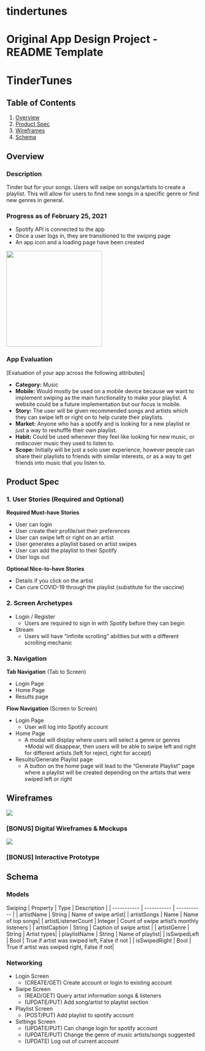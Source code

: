 # tindertunes
Original App Design Project - README Template
===
# TinderTunes

## Table of Contents
1. [Overview](#Overview)
1. [Product Spec](#Product-Spec)
1. [Wireframes](#Wireframes)
2. [Schema](#Schema)

## Overview

### Description
Tinder but for your songs. Users will swipe on songs/artists to create a playlist. This will allow for users to find new songs in a specific genre or find new genres in general.

### Progress as of February 25, 2021
- Spotify API is connected to the app
- Once a user logs in, they are transitioned to the swiping page
- An app icon and a loading page have been created


<img src="http://g.recordit.co/rRMgJWiCwQ.gif" width=250><br>


### App Evaluation
[Evaluation of your app across the following attributes]
- **Category:** Music
- **Mobile:** Would mostly be used on a mobile device because we want to implement swiping as the main functionality to make your playlist. A website could be a future implementation but our focus is mobile.
- **Story:** The user will be given recommended songs and artists which they can swipe left or right on to help curate their playlists.
- **Market:** Anyone who has a spotify and is looking for a new playlist or just a way to reshuffle their own playlist.
- **Habit:** Could be used whenever they feel like looking for new music, or rediscover music they used to listen to.
- **Scope:** Initially will be just a solo user experience, however people can share their playlists to friends with similar interests, or as a way to get friends into music that you listen to.

## Product Spec

### 1. User Stories (Required and Optional)

**Required Must-have Stories**
* User can login
* User create their profile/set their preferences
* User can swipe left or right on an artist
* User generates a playlist based on artist swipes
* User can add the playlist to their Spotify
* User logs out

**Optional Nice-to-have Stories**

* Details if you click on the artist
* Can cure COVID-19 through the playlist (substitute for the vaccine)

### 2. Screen Archetypes

* Login / Register
   * Users are required to sign in with Spotify before they can begin
* Stream
   * Users will have “infinite scrolling” abilities but with a different scrolling mechanic

### 3. Navigation

**Tab Navigation** (Tab to Screen)

* Login Page
* Home Page
* Results page

**Flow Navigation** (Screen to Screen)

* Login Page
   * User will log into Spotify account
* Home Page
   * A modal will display where users will select a genre or genres
   *Modal will disappear, then users will be able to swipe left and right for different artists (left for reject, right for accept)
* Results/Generate Playlist page
   * A button on the home page will lead to the “Generate Playlist” page where a playlist will be created depending on the artists that were swiped left or right



## Wireframes
![](https://i.imgur.com/dQlPaHl.jpg)

### [BONUS] Digital Wireframes & Mockups
![](https://i.imgur.com/JNTOvu4.png)

### [BONUS] Interactive Prototype

## Schema 
### Models
Swiping
| Property    |  Type       |  Description |
| ----------- | ----------- |  ----------- |
| artistName     | String      | Name of swipe artist|
| artistSongs  | Name       | Name of top songs|
| artistListenerCount    | Integer     | Count of swipe artist’s monthly listeners |
| artistCaption     | String      | Caption of swipe artist |
| artistGenre     | String      | Artist types|
| playlistName     | String      | Name of playlist|
| isSwipedLeft     | Bool     | True if artist was swiped left, False if not |
| isSwipedRight     | Bool     | True if artist was swiped right, False if not|

### Networking
* Login Screen
    *  (CREATE/GET) Create account or login to existing account
* Swipe Screen
    * (READ/GET) Query artist information songs & listeners
    * (UPDATE/PUT) Add song/artist to playlist section
* Playlist Screen
    * (POST/PUT) Add playlist to spotify account
* Settings Screen
    * (UPDATE/PUT) Can change login for spotify account
    * (UPDATE/PUT) Change the genre of music artists/songs suggested
    * (UPDATE) Log out of current account


